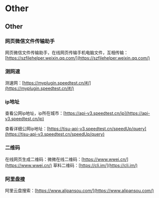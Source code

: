 # Other

## Other

### 网页微信文件传输助手

网页微信文件传输助手，在线网页传输手机电脑文件，互相传输：[https://szfilehelper.weixin.qq.com/](https://szfilehelper.weixin.qq.com/)

### 测网速

测速网：[https://myplugin.speedtest.cn/#/](https://myplugin.speedtest.cn/#/)

### ip地址

查看公网ip地址，ip所在城市：[https://api-v3.speedtest.cn/ip](https://api-v3.speedtest.cn/ip)

查看详细公网ip地址：[https://tisu-api-v3.speedtest.cn/speedUp/query](https://tisu-api-v3.speedtest.cn/speedUp/query)

### 二维码

在线网页生成二维码：微微在线二维码：[https://www.wwei.cn/](https://www.wwei.cn/) 草料二维码：[https://cli.im/](https://cli.im/)

### 阿里盘搜

阿里云盘搜索：[https://www.alipansou.com/](https://www.alipansou.com/)